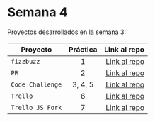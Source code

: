 # Semana 4 

Proyectos desarrollados en la semana 3:

| Proyecto | Práctica | Link al repo |
| ------------- |:-------------:| -----:|
|`fizzbuzz`|1|[Link al repo](https://github.com/MiriamLunaC/refactoring.git)|
|`PR`|2|[Link al repo](https://github.com/MiriamLunaC/fizzbuzz.git)|
|`Code Challenge`|3, 4, 5|[Link al repo](https://github.com/MiriamLunaC/Code_Challenge.git)|
|`Trello`|6|[Link al repo](https://github.com/MiriamLunaC/trello_js.git)|
|`Trello JS Fork`|7|[Link al repo](https://github.com/MiriamLunaC/trello.git)|
